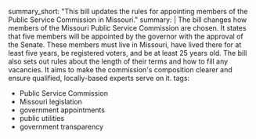 summary_short: "This bill updates the rules for appointing members of the Public Service Commission in Missouri."
summary: |
  The bill changes how members of the Missouri Public Service Commission are chosen. It states that five members will be appointed by the governor with the approval of the Senate. These members must live in Missouri, have lived there for at least five years, be registered voters, and be at least 25 years old. The bill also sets out rules about the length of their terms and how to fill any vacancies. It aims to make the commission's composition clearer and ensure qualified, locally-based experts serve on it.
tags:
  - Public Service Commission
  - Missouri legislation
  - government appointments
  - public utilities
  - government transparency

